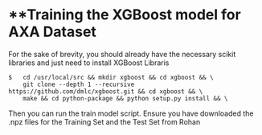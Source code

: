 # **Training the XGBoost model for AXA Dataset

For the sake of brevity, you should already have the necessary scikit libraries and just need to install XGBoost Libraris
```
$   cd /usr/local/src && mkdir xgboost && cd xgboost && \
    git clone --depth 1 --recursive https://github.com/dmlc/xgboost.git && cd xgboost && \
    make && cd python-package && python setup.py install && \
```
Then you can run the train model script. Ensure you have downloaded the .npz files for the Training Set and the Test Set from Rohan
